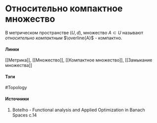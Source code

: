 # Относительно компактное множество
В метрическом пространстве $(U,d)$, множество $A\subset U$ называют *относительно компактным* $\overline{A}$ - компактно.
#### Линки
 [[Метрика]],
 [[Множество]],
 [[Компактное множество]],
 [[Замыкание множества]]
#### Тэги
 #Topology 
#### Источники
1. Botelho - Functional analysis and Applied Optimization in Banach Spaces с.14